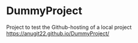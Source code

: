 # DummyProject
Project to test the Github-hosting of a local project
https://anugit22.github.io/DummyProject/
